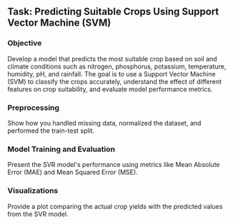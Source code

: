 ## Task: Predicting Suitable Crops Using Support Vector Machine (SVM)

### Objective 
Develop a model that predicts the most suitable crop based on soil and climate conditions such as nitrogen, phosphorus, potassium, temperature, humidity, pH, and rainfall. The goal is to use a Support Vector Machine (SVM) to classify the crops accurately, understand the effect of different features on crop suitability, and evaluate model performance metrics.

### Preprocessing 
Show how you handled missing data, normalized the dataset, and performed the train-test split.
### Model Training and Evaluation 
Present the SVR model's performance using metrics like Mean Absolute Error (MAE) and Mean Squared Error (MSE).
### Visualizations 
Provide a plot comparing the actual crop yields with the predicted values from the SVR model.
